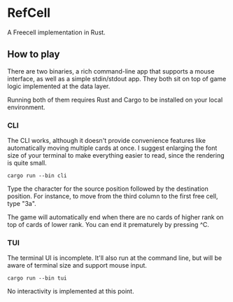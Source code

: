 # RefCell
A Freecell implementation in Rust.

## How to play

There are two binaries, a rich command-line app that supports a mouse interface,
as well as a simple stdin/stdout app.  They both sit on top of game logic
implemented at the data layer.

Running both of them requires Rust and Cargo to be installed on your local
environment.

### CLI

The CLI works, although it doesn't provide convenience features like
automatically moving multiple cards at once. I suggest enlarging the font size
of your terminal to make everything easier to read, since the rendering is quite
small.

    cargo run --bin cli

Type the character for the source position followed by the destination position.
For instance, to move from the third column to the first free cell, type "3a".

The game will automatically end when there are no cards of higher rank on top
of cards of lower rank. You can end it prematurely by pressing ^C.

### TUI

The terminal UI is incomplete. It'll also run at the command line, but will
be aware of terminal size and support mouse input.

    cargo run --bin tui

No interactivity is implemented at this point.
